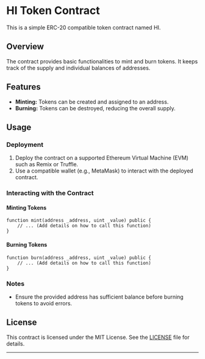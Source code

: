 
# HI Token Contract

This is a simple ERC-20 compatible token contract named HI.

## Overview

The contract provides basic functionalities to mint and burn tokens. It keeps track of the supply and individual balances of addresses.

## Features

- **Minting:** Tokens can be created and assigned to an address.
- **Burning:** Tokens can be destroyed, reducing the overall supply.

## Usage

### Deployment

1. Deploy the contract on a supported Ethereum Virtual Machine (EVM) such as Remix or Truffle.
2. Use a compatible wallet (e.g., MetaMask) to interact with the deployed contract.

### Interacting with the Contract

#### Minting Tokens

```solidity
function mint(address _address, uint _value) public {
    // ... (Add details on how to call this function)
}
```

#### Burning Tokens

```solidity
function burn(address _address, uint _value) public {
    // ... (Add details on how to call this function)
}
```

### Notes

- Ensure the provided address has sufficient balance before burning tokens to avoid errors.

## License

This contract is licensed under the MIT License. See the [LICENSE](./LICENSE) file for details.

---
